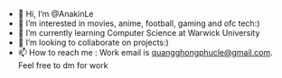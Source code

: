 - 👋 Hi, I’m @AnakinLe
- 👀 I’m interested in movies, anime, football, gaming and ofc tech:)
- 🌱 I’m currently learning Computer Science at Warwick University
- 💞️ I’m looking to collaborate on projects:)
- 📫 How to reach me : Work email is quangghongphucle@gmail.com. Feel free to dm for work

<!---
AnakinLe/AnakinLe is a ✨ special ✨ repository because its `README.md` (this file) appears on your GitHub profile.
You can click the Preview link to take a look at your changes.
--->
